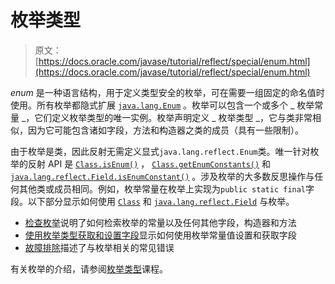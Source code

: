# 枚举类型

> 原文： [https://docs.oracle.com/javase/tutorial/reflect/special/enum.html](https://docs.oracle.com/javase/tutorial/reflect/special/enum.html)

_enum_ 是一种语言结构，用于定义类型安全的枚举，可在需要一组固定的命名值时使用。所有枚举都隐式扩展 [`java.lang.Enum`](https://docs.oracle.com/javase/8/docs/api/java/lang/Enum.html) 。枚举可以包含一个或多个 _ 枚举常量 _，它们定义枚举类型的唯一实例。枚举声明定义 _ 枚举类型 _，它与类非常相似，因为它可能包含诸如字段，方法和构造器之类的成员（具有一些限制）。

由于枚举是类，因此反射无需定义显式`java.lang.reflect.Enum`类。唯一针对枚举的反射 API 是 [`Class.isEnum()`](https://docs.oracle.com/javase/8/docs/api/java/lang/Class.html#isEnum--) ， [`Class.getEnumConstants()`](https://docs.oracle.com/javase/8/docs/api/java/lang/Class.html#getEnumConstants--) 和 [`java.lang.reflect.Field.isEnumConstant()`](https://docs.oracle.com/javase/8/docs/api/java/lang/reflect/Field.html#isEnumConstant--) 。涉及枚举的大多数反思操作与任何其他类或成员相同。例如，枚举常量在枚举上实现为`public static final`字段。以下部分显示如何使用 [`Class`](https://docs.oracle.com/javase/8/docs/api/java/lang/Class.html) 和 [`java.lang.reflect.Field`](https://docs.oracle.com/javase/8/docs/api/java/lang/reflect/Field.html) 与枚举。

*   [检查枚举](enumMembers.html)说明了如何检索枚举的常量以及任何其他字段，构造器和方法
*   [使用枚举类型获取和设置字段](enumSetGet.html)显示如何使用枚举常量值设置和获取字段
*   [故障排除](enumTrouble.html)描述了与枚举相关的常见错误

有关枚举的介绍，请参阅[枚举类型](../../java/javaOO/enum.html)课程。